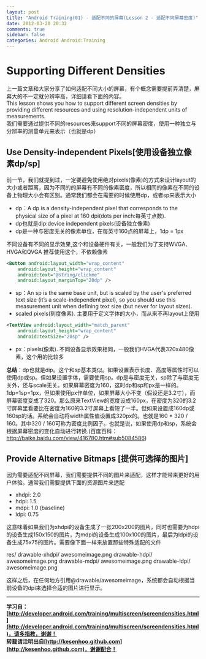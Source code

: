 ```yaml
---
layout: post
title: "Android Training(01) - 适配不同的屏幕(Lesson 2 - 适配不同屏幕密度)"
date: 2012-03-20 20:32
comments: true
sidebar: false
categories: Android Android:Training
---
```


# Supporting Different Densities
上一篇文章和大家分享了如何适配不同大小的屏幕，有个概念需要提前弄清楚，屏幕大的不一定就分辨率高，详细请看下面的内容。  
This lesson shows you how to support different screen densities by providing different resources and using resolution-independent units of measurements.  
我们需要通过提供不同的resources来support不同的屏幕密度，使用一种独立与分辨率的测量单元来表示（也就是dp）  

## Use Density-independent Pixels[使用设备独立像素dp/sp]
前一节，我们就提到过，一定要避免使用绝对pixels(像素)的方式来设计layout的大小或者距离，因为不同的的屏幕有不同的像素密度，所以相同的像素在不同的设备上物理大小会有区别。通常我们都会在需要的时候使用dp，或者sp来表示大小

<!-- more -->

* dp：A dp is a density-independent pixel that corresponds to the physical size of a pixel at 160 dpi(dots per inch:每英寸点数). 
* dp也就是dip:device independent pixels(设备独立像素)
* dp是一种与密度无关的像素单位，在每英寸160点的屏幕上，1dp = 1px

不同设备有不同的显示效果,这个和设备硬件有关，一般我们为了支持WVGA、HVGA和QVGA 推荐使用这个，不依赖像素
```xml
<Button android:layout_width="wrap_content"
    android:layout_height="wrap_content"
    android:text="@string/clickme"
    android:layout_marginTop="20dp" />
```

* sp：An sp is the same base unit, but is scaled by the user's preferred text size (it’s a scale-independent pixel), so you should use this measurement unit when defining text size (but never for layout sizes).
* scaled pixels(刻度像素). 主要用于定义字体的大小，而从来不再layout上使用
```xml
<TextView android:layout_width="match_parent"
    android:layout_height="wrap_content"
    android:textSize="20sp" />
```
* px：pixels(像素). 不同设备显示效果相同，一般我们HVGA代表320x480像素，这个用的比较多

**总结**：dp也就是dip。这个和sp基本类似。如果设置表示长度、高度等属性时可以使用dp或sp。但如果设置字体，需要使用sp。dp是与密度无关，sp除了与密度无关外，还与scale无关。如果屏幕密度为160，这时dp和sp和px是一样的。1dp=1sp=1px，但如果使用px作单位，如果屏幕大小不变（假设还是3.2寸），而屏幕密度变成了320。那么原来TextView的宽度设成160px，在密度为320的3.2寸屏幕里看要比在密度为160的3.2寸屏幕上看短了一半。但如果设置成160dp或160sp的话。系统会自动将width属性值设置成320px的。也就是160 * 320 / 160。其中320 / 160可称为密度比例因子。也就是说，如果使用dp和sp，系统会根据屏幕密度的变化自动进行转换.(百度百科：http://baike.baidu.com/view/416780.htm#sub5084586)

## Provide Alternative Bitmaps [提供可选择的图片]
因为需要适配不同屏幕，我们需要提供不同的图片来适配，这样才能带来更好的用户体验。通常我们需要提供下面的资源图片来适配

* xhdpi: 2.0
* hdpi: 1.5
* mdpi: 1.0 (baseline)
* ldpi: 0.75

这意味着如果我们为xhdpi的设备生成了一张200x200的图片，同时也需要为hdpi的设备生成150x150的图片，为mdpi的设备生成100x100的图片，最后为ldpi的设备生成75x75的图片。需要像下面一样来放置那些特殊适配的文件

res/
    drawable-xhdpi/
        awesomeimage.png
    drawable-hdpi/
        awesomeimage.png
    drawable-mdpi/
        awesomeimage.png
    drawable-ldpi/
        awesomeimage.png

这样之后，在任何地方引用@drawable/awesomeimage，系统都会自动根据当前设备的dpi来选择合适的图片进行显示。


*********************************
**学习自：[http://developer.android.com/training/multiscreen/screendensities.html](http://developer.android.com/training/multiscreen/screendensities.html)，请多指教，谢谢！**  
**转载请注明出自[http://kesenhoo.github.com](http://kesenhoo.github.com)，谢谢配合！**






